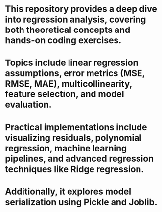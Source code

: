 # This repository provides a deep dive into regression analysis, covering both theoretical concepts and hands-on coding exercises. 
# Topics include linear regression assumptions, error metrics (MSE, RMSE, MAE), multicollinearity, feature selection, and model evaluation. 
# Practical implementations include visualizing residuals, polynomial regression, machine learning pipelines, and advanced regression techniques like Ridge regression. 
# Additionally, it explores model serialization using Pickle and Joblib.
